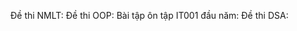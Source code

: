 Đề thi NMLT: [](https://docs.google.com/document/d/1OzMr2FHA7OFXWiU7Wcp1UBxuYEpDsbLK/edit)
Đề thi OOP: []()
Bài tập ôn tập IT001 đầu năm: 
Đề thi DSA: 
